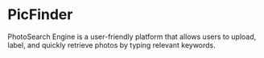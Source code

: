 # PicFinder
PhotoSearch Engine is a user-friendly platform that allows users to upload, label, and quickly retrieve photos by typing relevant keywords.
